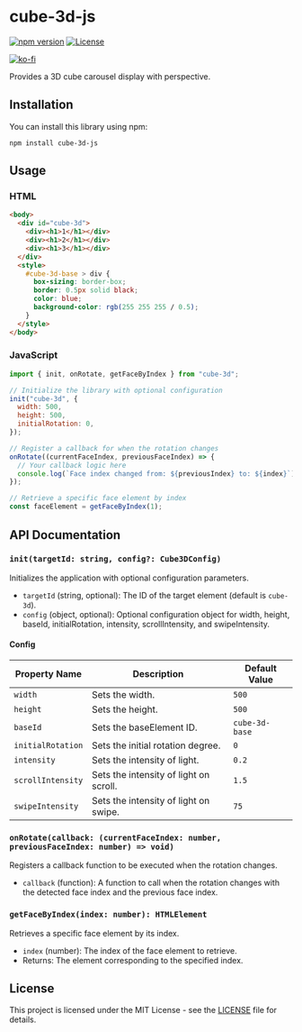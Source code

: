 # cube-3d-js

[![npm version](https://badge.fury.io/js/cube-3d-js.svg)](https://badge.fury.io/js/cube-3d)
[![License](https://img.shields.io/badge/license-MIT-blue.svg)](https://opensource.org/licenses/MIT)

[![ko-fi](https://ko-fi.com/img/githubbutton_sm.svg)](https://ko-fi.com/B0B6TVH92)

Provides a 3D cube carousel display with perspective.

## Installation

You can install this library using npm:

```shell
npm install cube-3d-js
```

## Usage

### HTML

```html
<body>
  <div id="cube-3d">
    <div><h1>1</h1></div>
    <div><h1>2</h1></div>
    <div><h1>3</h1></div>
  </div>
  <style>
    #cube-3d-base > div {
      box-sizing: border-box;
      border: 0.5px solid black;
      color: blue;
      background-color: rgb(255 255 255 / 0.5);
    }
  </style>
</body>
```

### JavaScript

```javascript
import { init, onRotate, getFaceByIndex } from "cube-3d";

// Initialize the library with optional configuration
init("cube-3d", {
  width: 500,
  height: 500,
  initialRotation: 0,
});

// Register a callback for when the rotation changes
onRotate((currentFaceIndex, previousFaceIndex) => {
  // Your callback logic here
  console.log(`Face index changed from: ${previousIndex} to: ${index}`);
});

// Retrieve a specific face element by index
const faceElement = getFaceByIndex(1);
```

## API Documentation

### `init(targetId: string, config?: Cube3DConfig)`

Initializes the application with optional configuration parameters.

- `targetId` (string, optional): The ID of the target element (default is `cube-3d`).
- `config` (object, optional): Optional configuration object for width, height, baseId, initialRotation, intensity, scrollIntensity, and swipeIntensity.

#### Config

| Property Name     | Description                            | Default Value  |
| ----------------- | -------------------------------------- | -------------- |
| `width`           | Sets the width.                        | `500`          |
| `height`          | Sets the height.                       | `500`          |
| `baseId`          | Sets the baseElement ID.               | `cube-3d-base` |
| `initialRotation` | Sets the initial rotation degree.      | `0`            |
| `intensity`       | Sets the intensity of light.           | `0.2`          |
| `scrollIntensity` | Sets the intensity of light on scroll. | `1.5`          |
| `swipeIntensity`  | Sets the intensity of light on swipe.  | `75`           |

### `onRotate(callback: (currentFaceIndex: number, previousFaceIndex: number) => void)`

Registers a callback function to be executed when the rotation changes.

- `callback` (function): A function to call when the rotation changes with the detected face index and the previous face index.

### `getFaceByIndex(index: number): HTMLElement`

Retrieves a specific face element by its index.

- `index` (number): The index of the face element to retrieve.
- Returns: The element corresponding to the specified index.

## License

This project is licensed under the MIT License - see the [LICENSE](LICENSE) file for details.
